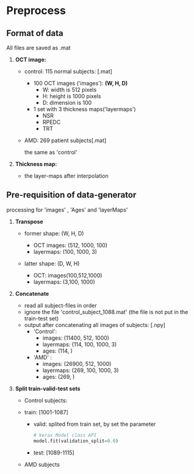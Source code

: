 # Preprocess

## Format of data

All files are saved as .mat
1. **OCT image:** 

   - control: 115 normal subjects: [.mat]
     - 100 OCT images ('images'): **(W, H, D)**
       - W: width is 512 pixels
       - H: height is 1000 pixels
       - D: dimension is 100
     - 1 set with 3 thickness maps('layermaps')
       - NSR
       - RPEDC
       - TRT

   - AMD: 269 patient subjects[.mat]

     the same as 'control'

2. **Thickness map:**

   - the layer-maps after interpolation

## Pre-requisition of data-generator

processing for 'images' , 'Ages' and 'layerMaps'

1. **Transpose**

   - former shape: (W, H, D)

     - OCT images: (512, 1000, 100)
     - layermaps: (100, 1000, 3)

   - latter shape: (D, W, H)

     - OCT: images(100,512,1000)
     - layermaps: (3,100, 1000)

2. **Concatenate**

   - read all subject-files in order
   - ignore the file 'control_subject_1088.mat' (the file is not put in the train-test set)
   - output after concatenating all images of subjects: [.npy]
     - 'Control': 
       - images: (11400, 512, 1000)
       - layermaps: (114, 100, 1000, 3)
       - ages: (114, )
     - 'AMD' :
       - images: (26900, 512, 1000)
       - layermaps: (269, 100, 1000, 3)
       - ages: (269, )
   
3. **Split train-valid-test sets**

   - Control subjects: 
   
   - train:  [1001-1087]
     - valid: splited from train set, by set the parameter
     
       ```python
       # keras Model class API
       model.fit(validation_split=0.0)
       ```
     
     - test: [1089-1115]
     
   - AMD subjects

